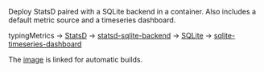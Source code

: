 Deploy StatsD paired with a SQLite backend in a container. Also includes a default metric source and a timeseries dashboard.

typingMetrics -> [StatsD](https://github.com/etsy/statsd) -> [statsd-sqlite-backend](https://github.com/TiemeTogola/statsd-sqlite-backend) -> [SQLite](https://www.sqlite.org/) -> [sqlite-timeseries-dashboard](https://github.com/TiemeTogola/sqlite-timeseries-dashboard)

The [image](https://hub.docker.com/r/tieme/docker-statsd-sqlite/) is linked for automatic builds.
